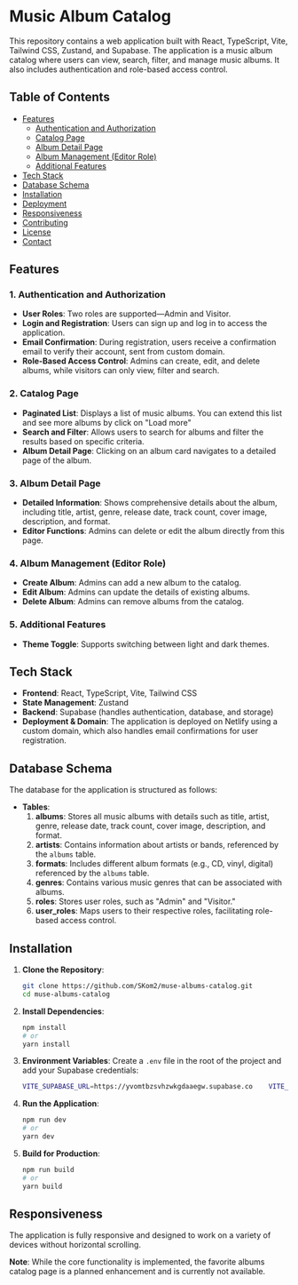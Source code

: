 # Music Album Catalog

This repository contains a web application built with React, TypeScript, Vite, Tailwind CSS, Zustand, and Supabase. The application is a music album catalog where users can view, search, filter, and manage music albums. It also includes authentication and role-based access control.

## Table of Contents

- [Features](#features)
  - [Authentication and Authorization](#1-authentication-and-authorization)
  - [Catalog Page](#2-catalog-page)
  - [Album Detail Page](#3-album-detail-page)
  - [Album Management (Editor Role)](#4-album-management-editor-role)
  - [Additional Features](#5-additional-features)
- [Tech Stack](#tech-stack)
- [Database Schema](#database-schema)
- [Installation](#installation)
- [Deployment](#deployment)
- [Responsiveness](#responsiveness)
- [Contributing](#contributing)
- [License](#license)
- [Contact](#contact)

## Features

### 1. Authentication and Authorization
- **User Roles**: Two roles are supported—Admin and Visitor.
- **Login and Registration**: Users can sign up and log in to access the application.
- **Email Confirmation**: During registration, users receive a confirmation email to verify their account, sent from custom domain.
- **Role-Based Access Control**: Admins can create, edit, and delete albums, while visitors can only view, filter and search.

### 2. Catalog Page
- **Paginated List**: Displays a list of music albums. You can extend this list and see more albums by click on "Load more"
- **Search and Filter**: Allows users to search for albums and filter the results based on specific criteria.
- **Album Detail Page**: Clicking on an album card navigates to a detailed page of the album.

### 3. Album Detail Page
- **Detailed Information**: Shows comprehensive details about the album, including title, artist, genre, release date, track count, cover image, description, and format.
- **Editor Functions**: Admins can delete or edit the album directly from this page.

### 4. Album Management (Editor Role)
- **Create Album**: Admins can add a new album to the catalog.
- **Edit Album**: Admins can update the details of existing albums.
- **Delete Album**: Admins can remove albums from the catalog.

### 5. Additional Features
- **Theme Toggle**: Supports switching between light and dark themes.

## Tech Stack
- **Frontend**: React, TypeScript, Vite, Tailwind CSS
- **State Management**: Zustand
- **Backend**: Supabase (handles authentication, database, and storage)
- **Deployment & Domain**: The application is deployed on Netlify using a custom domain, which also handles email confirmations for user registration.

## Database Schema

The database for the application is structured as follows:

- **Tables**:
  1. **albums**: Stores all music albums with details such as title, artist, genre, release date, track count, cover image, description, and format.
  2. **artists**: Contains information about artists or bands, referenced by the `albums` table.
  3. **formats**: Includes different album formats (e.g., CD, vinyl, digital) referenced by the `albums` table.
  4. **genres**: Contains various music genres that can be associated with albums.
  5. **roles**: Stores user roles, such as "Admin" and "Visitor."
  6. **user_roles**: Maps users to their respective roles, facilitating role-based access control.

## Installation

1. **Clone the Repository**:
    ```bash
    git clone https://github.com/SKom2/muse-albums-catalog.git
    cd muse-albums-catalog
    ```

2. **Install Dependencies**:
    ```bash
    npm install
    # or
    yarn install
    ```

3. **Environment Variables**:
   Create a `.env` file in the root of the project and add your Supabase credentials:
    ```bash
    VITE_SUPABASE_URL=https://yvomtbzsvhzwkgdaaegw.supabase.co    VITE_SUPABASE_KEY=eyJhbGciOiJIUzI1NiIsInR5cCI6IkpXVCJ9.eyJpc3MiOiJzdXBhYmFzZSIsInJlZiI6Inl2b210Ynpzdmh6d2tnZGFhZWd3Iiwicm9sZSI6ImFub24iLCJpYXQiOjE3MjEwMzIwNTMsImV4cCI6MjAzNjYwODA1M30.eBtKedHcq1jqvUDabAEpsmPr5iqiIFSkUXemBFLOgSQ
    ```

4. **Run the Application**:
    ```bash
    npm run dev
    # or
    yarn dev
    ```

5. **Build for Production**:
    ```bash
    npm run build
    # or
    yarn build
    ```

## Responsiveness
The application is fully responsive and designed to work on a variety of devices without horizontal scrolling.

**Note**: While the core functionality is implemented, the favorite albums catalog page is a planned enhancement and is currently not available.
